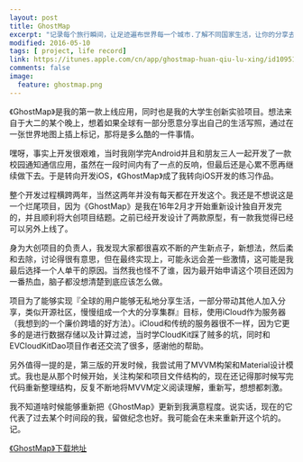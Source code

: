 ```yaml
---
layout: post
title: GhostMap
excerpt: "记录每个旅行瞬间，让足迹遍布世界每一个城市.了解不同国家生活，让你的分享去改变更多的人"
modified: 2016-05-10
tags: [ project, life record]
link: https://itunes.apple.com/cn/app/ghostmap-huan-qiu-lu-xing/id1095175690
comments: false
image: 
  feature: ghostmap.png
---
```


《GhostMap》是我的第一款上线应用，同时也是我的大学生创新实验项目。想法来自于大二的某个晚上，想着如果全球有一部分愿意分享出自己的生活写照，通过在一张世界地图上插上标记，那将是多么酷的一件事情。

嘿呀，事实上开发很艰难，当时我刚学完Android并且和朋友三人一起开发了一款校园通知通信应用，虽然在一段时间内有了一点的反响，但最后还是心累不愿再继续做下去。于是转向开发iOS，《GhostMap》成了我转向iOS开发的练习作品。

整个开发过程横跨两年，当然这两年并没有每天都在开发这个。我还是不想说这是一个烂尾项目，因为《GhostMap》是我在16年2月才开始重新设计独自开发完的，并且顺利将大创项目结题。之前已经开发设计了两款原型，有一款我觉得已经可以另外上线了。

身为大创项目的负责人，我发现大家都很喜欢不断的产生新点子，新想法，然后柔和去除，讨论得很有意思，但在最终实现上，可能永远会差一些激情，这可能是我最后选择一个人单干的原因。当然我也怪不了谁，因为最开始申请这个项目还因为一番热血，脑子都没想清楚到底应该怎么做。

项目为了能够实现『全球的用户能够无私地分享生活，一部分带动其他人加入分享，类似开源社区，慢慢组成一个大的分享集群』目标，使用iCloud作为服务器（我想到的一个廉价跨墙的好方法）。iCloud和传统的服务器很不一样，因为它更多的是进行数据存储以及计算过滤，当时学CloudKit踩了贼多的坑，同时和EVCloudKitDao项目作者还交流了很多，感谢他的帮助。

另外值得一提的是，第三版的开发时候，我尝试用了MVVM构架和Material设计模式。我也是从那个时候开始，关注构架和项目文件结构的，现在还记得那时候写完代码重新整理结构，反复不断地将MVVM定义阅读理解，重新写，想想都刺激。

我不知道啥时候能够重新把《GhostMap》更新到我满意程度。说实话，现在的它代表了过去某个时间段的我，留做纪念也好。我可能会在未来重新开这个坑的。记。

 [《GhostMap》下载地址](https://itunes.apple.com/cn/app/ghostmap-huan-qiu-lu-xing/id1095175690)

